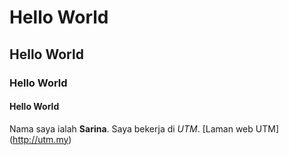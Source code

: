 # Hello World
## Hello World
### Hello World
#### Hello World

Nama saya ialah **Sarina**. Saya bekerja di *UTM*. [Laman web UTM]
(http://utm.my)
